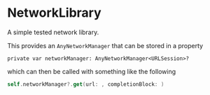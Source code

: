 # NetworkLibrary

A simple tested network library.

This provides an `AnyNetworkManager` that can be stored in a property

`private var networkManager: AnyNetworkManager<URLSession>?`

which can then be called with something like the following

```swift
self.networkManager?.get(url: , completionBlock: )
```
